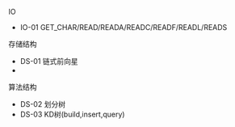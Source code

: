 IO
- IO-01 GET_CHAR/READ/READA/READC/READF/READL/READS

存储结构
- DS-01 链式前向星
- 


算法结构
- DS-02 划分树
- DS-03 KD树(build,insert,query)
